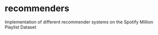 # recommenders
Implementation of different recommender systems on the Spotify Million Playlist Dataset
